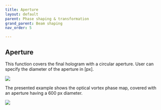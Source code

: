 ```yaml
---
title: Aperture
layout: default
parent: Phase shaping & transformation
grand_parent: Beam shaping
nav_order: 5

---
```

## [](#header-2)Aperture

This function covers the final hologram with a circular aperture. User can specify the diameter of the aperture in [px].

![](/lbsa/assets/images/Aperture.png)

The presented example shows the optical vortex phase map, covered with an aperture having a 600 px diameter.

![](/lbsa/assets/images/Aperture.bmp)
 


